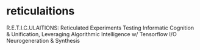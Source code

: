 # reticulaitions
R.E.T.I.C.ULAITIONS: Reticulated Experiments Testing Informatic Cognition &amp; Unification, Leveraging Algorithmic Intelligence w/ Tensorflow I/O Neurogeneration &amp; Synthesis
